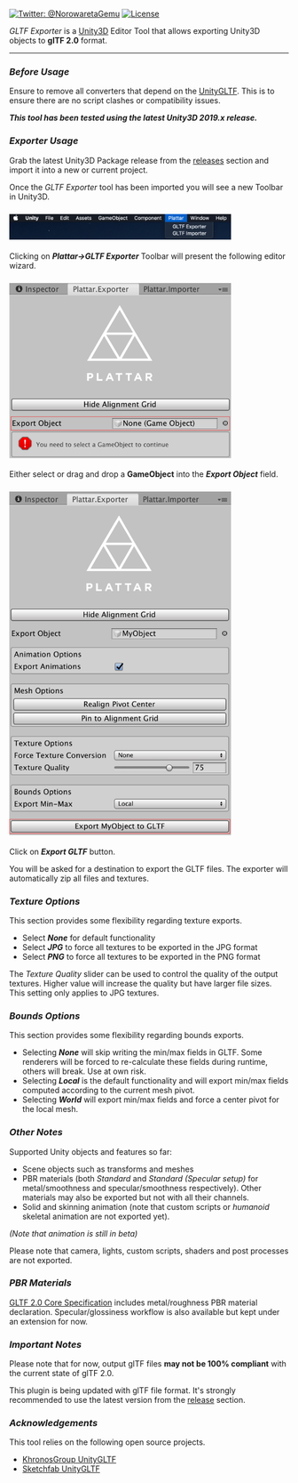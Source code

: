 [![Twitter: @NorowaretaGemu](https://img.shields.io/badge/X-@NorowaretaGemu-blue.svg?style=flat)](https://x.com/NorowaretaGemu)
[![License](https://img.shields.io/badge/license-MIT%202.0-blue.svg?style=flat)](LICENSE)

_GLTF Exporter_ is a [Unity3D](https://unity3d.com/) Editor Tool that allows exporting Unity3D objects to **glTF 2.0** format.

***

### ***Before Usage*** 

Ensure to remove all converters that depend on the [UnityGLTF](https://github.com/KhronosGroup/UnityGLTF). This is to ensure there are no script clashes or compatibility issues.

***This tool has been tested using the latest Unity3D 2019.x release.***

### ***Exporter Usage***

Grab the latest Unity3D Package release from the [releases](https://github.com/Plattar/gltf-exporter/releases) section and import it into a new or current project.

Once the _GLTF Exporter_ tool has been imported you will see a new Toolbar in Unity3D.
<h3 align="left">
  <img src="graphics/toolbar.png?raw=true" alt="Unity3D Toolbar" width="400">
</h3>

Clicking on ***Plattar->GLTF Exporter*** Toolbar will present the following editor wizard.

<h3 align="left">
  <img src="graphics/wizard.png?raw=true" alt="Unity3D Wizard" width="400">
</h3>

Either select or drag and drop a **GameObject** into the ***Export Object*** field.

<h3 align="left">
  <img src="graphics/export.png?raw=true" alt="Unity3D Export" width="400">
</h3>

Click on ***Export GLTF*** button.

You will be asked for a destination to export the GLTF files. The exporter will automatically zip all files and textures.

### ***Texture Options***

This section provides some flexibility regarding texture exports.

* Select _***None***_ for default functionality
* Select _***JPG***_ to force all textures to be exported in the JPG format
* Select _***PNG***_ to force all textures to be exported in the PNG format

The _Texture Quality_ slider can be used to control the quality of the output textures. Higher value will increase the quality but have larger file sizes. This setting only applies to JPG textures.

### ***Bounds Options***

This section provides some flexibility regarding bounds exports.

* Selecting _***None***_ will skip writing the min/max fields in GLTF. Some renderers will be forced to re-calculate these fields during runtime, others will break. Use at own risk.
* Selecting _***Local***_ is the default functionality and will export min/max fields computed according to the current mesh pivot.
* Selecting _***World***_ will export min/max fields and force a center pivot for the local mesh.

### ***Other Notes***

Supported Unity objects and features so far:

* Scene objects such as transforms and meshes
* PBR materials (both *Standard* and *Standard (Specular setup)* for metal/smoothness and specular/smoothness respectively). Other materials may also be exported but not with all their channels.
* Solid and skinning animation (note that custom scripts or *humanoid* skeletal animation are not exported yet).

*(Note that animation is still in beta)*

Please note that camera, lights, custom scripts, shaders and post processes are not exported.

### ***PBR Materials***

[GLTF 2.0 Core Specification](https://github.com/KhronosGroup/glTF/tree/master/specification/2.0) includes metal/roughness PBR material declaration. Specular/glossiness workflow is also available but kept under an extension for now.

### ***Important Notes***

Please note that for now, output glTF files **may not be 100% compliant** with the current state of glTF 2.0.

This plugin is being updated with glTF file format. It's strongly recommended to use the latest version from the [release](https://github.com/Plattar/gltf-exporter/releases) section.

### ***Acknowledgements***

This tool relies on the following open source projects.

* [KhronosGroup UnityGLTF](https://github.com/KhronosGroup/UnityGLTF)
* [Sketchfab UnityGLTF](https://github.com/sketchfab/UnityGLTF)


